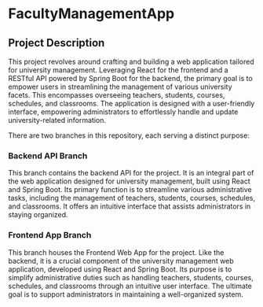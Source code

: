 # FacultyManagementApp

## Project Description
This project revolves around crafting and building a web application tailored for university management. Leveraging React for the frontend and a RESTful API powered by Spring Boot for the backend, the primary goal is to empower users in streamlining the management of various university facets. This encompasses overseeing teachers, students, courses, schedules, and classrooms. The application is designed with a user-friendly interface, empowering administrators to effortlessly handle and update university-related information.

There are two branches in this repository, each serving a distinct purpose:

### Backend API Branch
This branch contains the backend API for the project. It is an integral part of the web application designed for university management, built using React and Spring Boot. Its primary function is to streamline various administrative tasks, including the management of teachers, students, courses, schedules, and classrooms. It offers an intuitive interface that assists administrators in staying organized.
### Frontend App Branch
This branch houses the Frontend Web App for the project. Like the backend, it is a crucial component of the university management web application, developed using React and Spring Boot. Its purpose is to simplify administrative duties such as handling teachers, students, courses, schedules, and classrooms through an intuitive user interface. The ultimate goal is to support administrators in maintaining a well-organized system.
